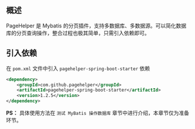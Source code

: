 ## 概述

PageHelper 是 Mybatis 的分页插件，支持多数据库、多数据源。可以简化数据库的分页查询操作，整合过程也极其简单，只需引入依赖即可。

## 引入依赖

在 `pom.xml` 文件中引入 `pagehelper-spring-boot-starter` 依赖

```xml
<dependency>
    <groupId>com.github.pagehelper</groupId>
    <artifactId>pagehelper-spring-boot-starter</artifactId>
    <version>1.2.5</version>
</dependency>
```

**PS：** 具体使用方法在 `测试 MyBatis 操作数据库` 章节中进行介绍，本章节仅为准备环节。